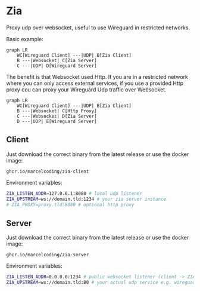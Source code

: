 # Zia

Proxy udp over websocket, useful to use Wireguard in restricted networks.

Basic example:

```mermaid
graph LR
    WC[Wireguard Client] ---|UDP| B[Zia Client]
    B ---|Websocket| C[Zia Server]
    C ---|UDP| D[Wireguard Server]
```

The benefit is that Websocket used Http. If you are in a restricted network where you can only access external services,
if you use a provided Http proxy cou can proxy your Wireguard Udp traffic over Websocket.

```mermaid
graph LR
    WC[Wireguard Client] ---|UDP| B[Zia Client]
    B ---|Websocket| C[Http Proxy]
    C ---|Websocket| D[Zia Server]
    D ---|UDP| E[Wireguard Server]
```

## Client

Just download the correct binary from the latest release or use the docker image:

```
ghcr.io/marcelcoding/zia-client
```

Environment variables:

```bash
ZIA_LISTEN_ADDR=127.0.0.1:8080 # local udp listener
ZIA_UPSTREAM=ws://domain.tld:1234 # your zia server instance
# ZIA_PROXY=proxy.tld:8080 # optional http proxy
```

## Server

Just download the correct binary from the latest release or use the docker image:

```
ghcr.io/marcelcoding/zia-server
```

Environment variables:

```bash
ZIA_LISTEN_ADDR=0.0.0.0:1234 # public websocket listener (client -> ZIA_UPSTREAM)
ZIA_UPSTREAM=ws://domain.tld:80 # your actual udp service e.g. wireguard listener
```
